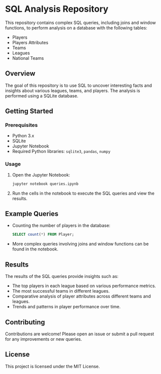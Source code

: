 # SQL Analysis Repository

This repository contains complex SQL queries, including joins and window functions, to perform analysis on a database with the following tables:
- Players
- Players Attributes
- Teams
- Leagues
- National Teams

## Overview

The goal of this repository is to use SQL to uncover interesting facts and insights about various leagues, teams, and players. The analysis is performed using a SQLite database.

## Getting Started

### Prerequisites

- Python 3.x
- SQLite
- Jupyter Notebook
- Required Python libraries: `sqlite3`, `pandas`, `numpy`

### Usage

1. Open the Jupyter Notebook:
    ```sh
    jupyter notebook queries.ipynb
    ```
2. Run the cells in the notebook to execute the SQL queries and view the results.

## Example Queries

- Counting the number of players in the database:
    ```sql
    SELECT count(*) FROM Player;
    ```

- More complex queries involving joins and window functions can be found in the notebook.

## Results

The results of the SQL queries provide insights such as:
- The top players in each league based on various performance metrics.
- The most successful teams in different leagues.
- Comparative analysis of player attributes across different teams and leagues.
- Trends and patterns in player performance over time.

## Contributing

Contributions are welcome! Please open an issue or submit a pull request for any improvements or new queries.

## License

This project is licensed under the MIT License.